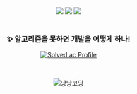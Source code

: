 <div align="center">
  <img src="https://img.shields.io/badge/-Java-red"> <img src="https://img.shields.io/badge/-Programmers-%2337485D"> <img src="https://img.shields.io/badge/-BaekJoon-%23D7E2EB">
</div>

<br>

<div align="center">
  <h3 align="center">
    ✨ 알고리즘을 못하면 개발을 어떻게 하나!
  </h3>
  
  [![Solved.ac Profile](http://mazassumnida.wtf/api/v2/generate_badge?boj=rody)](https://solved.ac/rody/)  
</div>

<br>

<div align="center">
  
  ![냥냥코딩](https://github.com/khsrla9806/algorithm-practice/assets/70641477/038a4b57-204e-49e3-98cf-4f1dd8d00ece)
  
</div>

